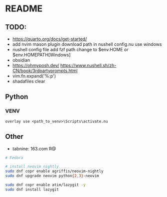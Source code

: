 # README

## TODO:

- https://quarto.org/docs/get-started/
- add nvim mason plugin download path in nushell config.nu use windows
- nushell config file add fzf path change to $env.HOME or $env.HOMEPATH[Windows]
- obsidian
- https://ohmyposh.dev/ https://www.nushell.sh/zh-CN/book/3rdpartyprompts.html
- vim.fn.expand('%:p')
- shadafiles clear

## Python

### VENV

```nushell
overlay use <path_to_venv>\Scripts\activate.nu
```

## Other

- tabnine: 163.com R@

```bash
# Fedora

# install neovim nightly
sudo dnf copr enable agriffis/neovim-nightly
sudo dnf upgrade neovim python{2,3}-neovim

sudo dnf copr enable atim/lazygit -y
sudo dnf install lazygit
```
